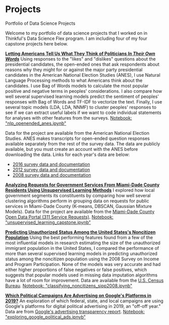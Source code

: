 # Projects
Portfolio of Data Science Projects

Welcome to my portfolio of data science projects that I worked on in Thinkful's Data Science Flex program. I am including four of my four capstone projects here below.

[__Letting Americans Tell Us What They Think of Politicians *In Their Own Words*__](https://github.com/slackademic/Projects/blob/master/nlp_openended_anes.ipynb)
Using responses to the "likes" and "dislikes" questions about the presidential candidates, the open-ended ones that ask respondents about reasons why they might for or against the major party presidential candidates in the American National Election Studies (ANES), I use Natural Language Processing methods to what Americans think about the candidates. I use Bag of Words models to calculate the most popular positive and negative terms in peoples' considerations. I also compare how well several supervised learning models predict the sentiment of peoples' responses with Bag of Words and TF-IDF to vectorize the text. Finally, I use several topic models (LDA, LDA, NNMF) to cluster peoples' responses to see if we can extract useful labels if we want to code individual statements for analyses with other features from the surveys.
[Notebook: "nlp_openended_anes.ipynb"](https://github.com/slackademic/Projects/blob/master/nlp_openended_anes.ipynb)

Data for the project are available from the American National Election Studies. ANES makes transcripts for open-ended   question responses available separately from the rest of the survey data. The data are publicly available, but you must   create an account with the ANES before downloading the data. Links for each year's data are below:
- [2016 survey data and documentation](https://electionstudies.org/data-center/2016-time-series-study/)
- [2012 survey data and documentation](https://electionstudies.org/data-center/2012-time-series-study/)
- [2008 survey data and documentation](https://electionstudies.org/data-center/2008-time-series-study/)

[__Analyzing Requests for Government Services From Miami-Dade County Residents Using Unsupervised Learning Methods__](https://github.com/slackademic/Projects/blob/master/unsupervised_learning_capstone.ipynb)
I explored how local government segments its constituents by comparing how well several clustering algorithms perform in grouping data on requests for public services in Miami-Dade County (K-means, DBSCAN, Gaussian Mixture Models). Data for the project are available from the [Miami-Dade County Open Data Portal (311 Service Requests)](https://gis-mdc.opendata.arcgis.com/datasets/311-service-requests-miami-dade-county-2019).
[Notebook: "unsupervised_learning_capstone.ipynb"](https://github.com/slackademic/Projects/blob/master/unsupervised_learning_capstone.ipynb)

[__Predicting Unauthorized Status Among the United States's Noncitizen Population__](https://github.com/slackademic/Projects/blob/master/classifying_noncitizens_sipp2008.ipynb)
Using the best performing features found from a few of the most influential models in research estimating the size of the unauthorized immigrant population in the United States, I compared the performance of more than several supervised learning models in predicting unauthorized status among the noncitizen population using the 2008 Survey on Income and Program Participation. None of the models was very accurate and had either higher proportions of false negatives or false positives, which suggests that popular models used in missing data imputation algorithms have a lot of room for improvement. Data are available from the [U.S. Census Bureau](https://www.census.gov/programs-surveys/sipp/data/2008-panel.html).
[Notebook: "classifying_noncitizens_sipp2008.ipynb"](https://github.com/slackademic/Projects/blob/master/classifying_noncitizens_sipp2008.ipynb)

[__Which Political Campaigns Are Advertising on Google's Platforms in 2019?__](https://github.com/slackademic/Projects/blob/master/exploring_google_political_ads.ipynb)
An exploration of which federal, state, and local campaigns are using Google's platforms for digital political advertising in 2019, an "off-off year." Data are from [Google's advertising transparency report](https://transparencyreport.google.com/political-ads/region/US?hl=en.). 
[Notebook: "exploring_google_political_ads.ipnyb"](https://github.com/slackademic/Projects/blob/master/exploring_google_political_ads.ipynb)



